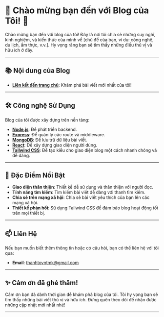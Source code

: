 # 🎉 Chào mừng bạn đến với Blog của Tôi! 🎉

Chào mừng bạn đến với blog của tôi! Đây là nơi tôi chia sẻ những suy nghĩ, kinh nghiệm, và kiến thức của mình về [chủ đề của bạn, ví dụ: công nghệ, du lịch, ẩm thực, v.v.]. Hy vọng rằng bạn sẽ tìm thấy những điều thú vị và hữu ích ở đây.

---

## 📚 Nội dung của Blog

- **[Liên kết đến trang chủ](https://my-blog.onrender.com/)**: Khám phá bài viết mới nhất của tôi!


---

## 🛠️ Công nghệ Sử Dụng

Blog của tôi được xây dựng trên nền tảng:

- **[Node.js](https://nodejs.org)**: Để phát triển backend.
- **[Express](https://expressjs.com)**: Để quản lý các route và middleware.
- **[MongoDB](https://www.mongodb.com)**: Để lưu trữ dữ liệu bài viết.
- **[React](https://reactjs.org)**: Để xây dựng giao diện người dùng.
- **[Tailwind CSS](https://tailwindcss.com)**: Để tạo kiểu cho giao diện blog một cách nhanh chóng và dễ dàng.

---

## 🎨 Đặc Điểm Nổi Bật

- **Giao diện thân thiện**: Thiết kế dễ sử dụng và thân thiện với người đọc.
- **Tính năng tìm kiếm**: Tìm kiếm bài viết dễ dàng với thanh tìm kiếm.
- **Chia sẻ trên mạng xã hội**: Chia sẻ bài viết yêu thích của bạn lên các mạng xã hội.
- **Thiết kế phản hồi**: Sử dụng Tailwind CSS để đảm bảo blog hoạt động tốt trên mọi thiết bị.

---

## 📫 Liên Hệ

Nếu bạn muốn biết thêm thông tin hoặc có câu hỏi, bạn có thể liên hệ với tôi qua:

- **Email**: [thanhtovntmk@gmail.com](mailto:thanhtovntmk@gmail.com)


---

## ✨ Cảm ơn đã ghé thăm!

Cảm ơn bạn đã dành thời gian để khám phá blog của tôi. Tôi hy vọng bạn sẽ tìm thấy những bài viết thú vị và hữu ích. Đừng quên theo dõi để nhận được những cập nhật mới nhất nhé!

---
